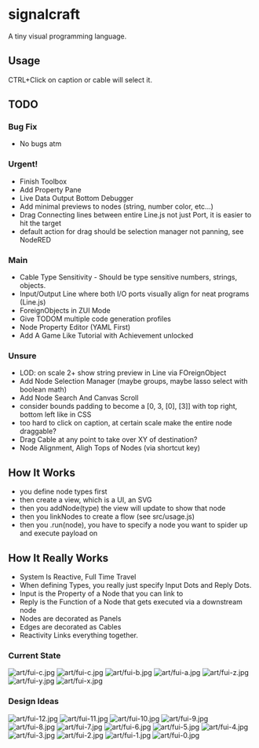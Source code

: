 # signalcraft
A tiny visual programming language.

## Usage

CTRL+Click on caption or cable will select it.

## TODO

### Bug Fix

- No bugs atm

### Urgent!

- Finish Toolbox
- Add Property Pane
- Live Data Output Bottom Debugger
- Add minimal previews to nodes (string, number color, etc...)
- Drag Connecting lines between entire Line.js not just Port, it is easier to hit the target
- default action for drag should be selection manager not panning, see NodeRED


### Main
- Cable Type Sensitivity - Should be type sensitive numbers, strings, objects.
- Input/Output Line where both I/O ports visually align for neat programs (Line.js)
- ForeignObjects in ZUI Mode
- Give TODOM multiple code generation profiles
- Node Property Editor (YAML First)
- Add A Game Like Tutorial with Achievement unlocked

### Unsure

- LOD: on scale 2+ show string preview in Line via FOreignObject
- Add Node Selection Manager (maybe groups, maybe lasso select with boolean math)
- Add Node Search And Canvas Scroll
- consider bounds padding to become a [0, 3, [0], [3]] with top right, bottom left like in CSS
- too hard to click on caption, at certain scale make the entire node draggable?
- Drag Cable at any point to take over XY of destination?
- Node Alignment, Aligh Tops of Nodes (via shortcut key)

## How It Works

- you define node types first
- then create a view, which is a UI, an SVG
- then you addNode(type) the view will update to show that node
- then you linkNodes to create a flow (see src/usage.js)
- then you .run(node), you have to specify a node you want to spider up and execute payload on

## How It Really Works

- System Is Reactive, Full Time Travel
- When defining Types, you really just specify Input Dots and Reply Dots.
- Input is the Property of a Node that you can link to
- Reply is the Function of a Node that gets executed via a downstream node
- Nodes are decorated as Panels
- Edges are decorated as Cables
- Reactivity Links everything together.

### Current State
![art/fui-c.jpg](art/fui-d.jpg)
![art/fui-c.jpg](art/fui-c.jpg)
![art/fui-b.jpg](art/fui-b.jpg)
![art/fui-a.jpg](art/fui-a.jpg)
![art/fui-z.jpg](art/fui-z.jpg)
![art/fui-y.jpg](art/fui-y.jpg)
![art/fui-x.jpg](art/fui-x.jpg)

### Design Ideas

![art/fui-12.jpg](art/fui-12.jpg)
![art/fui-11.jpg](art/fui-11.jpg)
![art/fui-10.jpg](art/fui-10.jpg)
![art/fui-9.jpg](art/fui-9.jpg)
![art/fui-8.jpg](art/fui-8.jpg)
![art/fui-7.jpg](art/fui-7.jpg)
![art/fui-6.jpg](art/fui-6.jpg)
![art/fui-5.jpg](art/fui-5.jpg)
![art/fui-4.jpg](art/fui-4.jpg)
![art/fui-3.jpg](art/fui-3.jpg)
![art/fui-2.jpg](art/fui-2.jpg)
![art/fui-1.jpg](art/fui-1.jpg)
![art/fui-0.jpg](art/fui-0.jpg)
